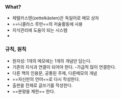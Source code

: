 ### What?
- 제텔카스텐(zettelkästen)은 독일어로 메모 상자
- ==니콜라스 루만==의 저술활동에 사용
- 지식관리에 도움이 되는 시스템
-
### 규칙, 원칙
- 원자성: 1개의 메모에는 1개의 개념만 담는다.
- 기존의 지식과 연결이 되어야 한다. -가급적 많이 연결한다.
- 다른 책의 인용문, 공통된 주제, 다른메모의 개념
- ==자신만의 언어==로 다시 작성한다.
- 출판을 전제로 글쓰기를 작성한다. 
- ==분량을 제한== 한다. 